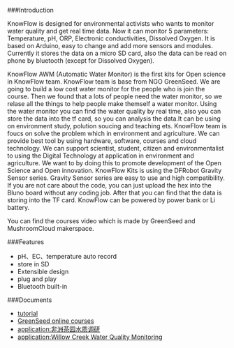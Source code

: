 ###Introduction

KnowFlow is designed for environmental activists who wants to monitor water quality and get real time data. Now it can monitor 5 parameters: Temperature, pH, ORP, Electronic conductivities, Dissolved Oxygen. It is based on Arduino, easy to change and add more sensors and modules. Currently it stores the data on a micro SD card, also the data can be read on phone by bluetooth (except for Dissolved Oxygen).

KnowFlow AWM (Automatic Water Monitor) is the first kits for Open science in KnowFlow team. KnowFlow team is base from NGO GreenSeed. We are going to build a low cost water monitor for the people who is join the course. Then we found that a lots of people need the water monitor, so we relase all the things to help people make themself a water monitor.
Using the water monitor you can find the water quality by real time, also you can store the data into the tf card, so you can analysis the data.It can be using on environment study, polution soucing and teaching ets.
KnowFlow team is foucs on solve the problem which in environment and agriculture. We can provide best tool by using hardware, software, courses and cloud technology. We can support scientist, student, citizen and environmentalist to using the Digital Technology at application in environment and agriculture. We want to by doing this to promote development of the Open Science and Open innovation.
KnowFlow Kits is using the DFRobot Gravity Sensor series.
Gravity Sensor series are easy to use and high compatibility.
If you are not care about the code, you can just upload the hex into the Bluno board without any coding job.
After that you can find that the data is storing into the TF card.
KnowFlow can be powered by power bank or Li battery.

You can find the courses video which is made by GreenSeed and MushroomCloud makerspace.

###Features

* pH、EC、temperature auto record
* store in SD
* Extensible design
* plug and play
* Bluetooth built-in

###Documents

 * [tutorial][15]
 * [GreenSeed online courses][16]
 * [application:非洲茶园水质调研][17]
 * [application:Willow Creek Water Quality Monitoring][18]

 


  [1]: https://www.dfrobot.com/product-1071.html
  [2]: https://www.dfrobot.com/product-489.html
  [3]: https://www.dfrobot.com/product-1190.html
  [4]: https://www.dfrobot.com/product-770.html
  [5]: https://publiclab.org/system/images/photos/000/020/692/large/BOM.JPG
  [6]: https://www.dfrobot.com/product-1044.html
  [7]: https://www.dfrobot.com/product-1025.html
  [8]: https://www.dfrobot.com/product-1123.html
  [9]: https://www.dfrobot.com/product-1009.html
  [10]: https://www.dfrobot.com/product-1600.html
  [11]: https://www.dfrobot.com/product-875.html
  [12]: https://www.dfrobot.com/product-1621.html
  [13]: https://www.dfrobot.com/product-1190.html
  [14]: https://github.com/KnowFlow/KnowFlow_AWM
  [15]: https://publiclab.org/notes/shanlter/06-08-2017/knowflow-automatic-water-meter
  [16]: http://blog.sina.com.cn/s/blog_9f86b6d50102w9m1.html
  [17]: http://www.dfrobot.com.cn/community/thread-26733-1-1.html
  [18]: https://publiclab.org/notes/MadTinker/07-31-2017/willow-creek-water-quality-monitoring
  [19]: https://www.dfrobot.com/wiki/index.php/PH_meter%28SKU:_SEN0161%29
  [20]: https://www.dfrobot.com/wiki/index.php/Analog_EC_Meter_SKU:DFR0300
  [21]: https://www.dfrobot.com/wiki/index.php/Gravity:_I2C_SD2405_RTC_Module_SKU:_DFR0469
  [22]: https://github.com/Arduinolibrary/DFRobot_Gravity_Analog_Signal_Isolator_DFR0504/raw/master/Analog%20Isolation%20Module%28V1.0%29%20Schematic.pdf
  [23]: https://github.com/Arduinolibrary/DFRobot_Gravity_Analog_Signal_Isolator_DFR0504/raw/master/Analog%20Isolation%20Module%28V1.0%29%20Layout.pdf
  [24]: https://github.com/Arduinolibrary/DFRobot_Gravity_Analog_Signal_Isolator_DFR0504/raw/master/Datasheet.zip
